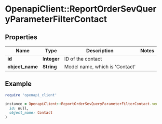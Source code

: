 # OpenapiClient::ReportOrderSevQueryParameterFilterContact

## Properties

| Name | Type | Description | Notes |
| ---- | ---- | ----------- | ----- |
| **id** | **Integer** | ID of the contact |  |
| **object_name** | **String** | Model name, which is &#39;Contact&#39; |  |

## Example

```ruby
require 'openapi_client'

instance = OpenapiClient::ReportOrderSevQueryParameterFilterContact.new(
  id: null,
  object_name: Contact
)
```

